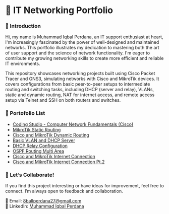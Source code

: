 # 📡 IT Networking Portfolio

### 👋 Introduction
Hi, my name is Muhammad Iqbal Perdana, an IT support enthusiast at heart, I'm increasingly fascinated by the power of well-designed and maintained networks. This portfolio illustrates my dedication to mastering both the art of user support and the science of network functionality. I'm eager to contribute my growing networking skills to create more efficient and reliable IT environments.

This repository showcases networking projects built using Cisco Packet Tracer and GNS3, simulating networks with Cisco and MikroTik devices. It covers configurations from basic peer-to-peer setups to intermediate routing and switching tasks, including DHCP (server and relay), VLANs, static and dynamic routing, NAT for internet access, and remote access setup via Telnet and SSH on both routers and switches.  


### 📑 Portofolio List
- [Coding Studio - Computer Network Fundamentals (Cisco)](https://github.com/eightball270/CodingStudio-ComputerNetworkFundamentals)
- [MikroTik Static Routing](https://github.com/eightball270/MikroTik-Static-Routing)
- [Cisco and MikroTik Dynamic Routing](https://github.com/eightball270/Cisco-and-MikroTik-Dynamic-Routing)
- [Basic VLAN and DHCP Server](https://github.com/eightball270/Basic-VLAN-and-DHCP-Server)
- [DHCP Relay Configuration](https://github.com/eightball270/DHCP-Relay-Configuration)
- [OSPF Routing Multi Area](https://github.com/eightball270/OSPF-Routing-Multi-Area)
- [Cisco and MikroTik Internet Connection](https://github.com/eightball270/Cisco-and-MikroTik-Internet-Connection)
- [Cisco and MikroTik Internet Connection Pt.2](https://github.com/eightball270/Cisco-and-MikroTik-Internet-Connection-Pt-2)

  
### 💬 Let’s Collaborate!
If you find this project interesting or have ideas for improvement, feel free to connect. I’m always open to feedback and collaboration.

📧 Email: [8ballperdana27@gmail.com](mailto:8ballperdana27@gmail.com)  
🔗 LinkedIn: [Muhammad Iqbal Perdana](https://www.linkedin.com/in/iqbal-perdana27/)
